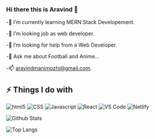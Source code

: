 ### Hi there this is Aravind 👋

-🌱 I’m currently learning MERN Stack Developement.

-👯 I’m looking job as web developer.

-🤔 I’m looking for help from a Web Developer.

-💬 Ask me about Football and Anime...

-📫 aravindmanimozhi@gmail.com.


## ⚡ Things I do with

<p>

<img alt="html5" src="https://img.shields.io/badge/-HTML5-E34F26?style=flat-square&logo=html5&logoColor=white" />
<img alt="CSS" src="https://img.shields.io/badge/-CSS-764ABC?style=flat-square&logo=CSS3&logoColor=white" />
<img alt="Javascript" src="https://img.shields.io/badge/JavaScript-323330?style=for-the-badge&logo=javascript&logoColor=white" /> 
<img alt="React" src="https://img.shields.io/badge/-React-45b8d8?style=flat-square&logo=react&logoColor=white" />
<img alt="VS Code" src="https://img.shields.io/badge/-VS_Code-007ACC?style=flat-square&logo=visual-studio-code&logoColor=white" />
<img alt="Netlify" src="https://img.shields.io/badge/-Netlify-0F1E25?style=flat-square&logo=netlify&logoColor=white" /> 

</p>

![Github Stats](https://github-readme-stats.vercel.app/api?username=ChristyAravind&count_private=true&show_icons=true&include_all_commits=true)


![Top Langs](https://github-readme-stats.vercel.app/api/top-langs/?username=ChristyAravind&hide=TeX&layout=compact)

